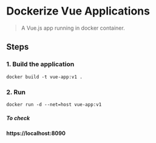# Dockerize Vue Applications

> A Vue.js app running in docker container.

## Steps
### 1. Build the application
```
docker build -t vue-app:v1 .
```

### 2. Run 
```
docker run -d --net=host vue-app:v1
```
##### To check
#### https://localhost:8090

